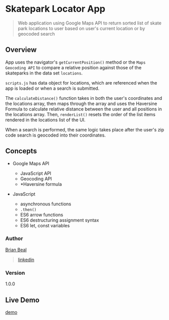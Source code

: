 # Skatepark Locator App

> Web application using Google Maps API to return sorted list of skate park locations to user based on user's current location or by geocoded search

## Overview

App uses the navigator's <code>getCurrentPosition()</code> method or the <code>Maps Geocoding API</code> to compare a relative position against those of the skateparks in the data set <code>locations</code>.

<code>scripts.js</code> has data object for locations, which are referenced when the app is loaded or when a search is submitted.

The <code>calculateDistance()</code> function takes in both the user's coordinates and the locations array, then maps through the array and uses the Haversine Formula to calculate relative distance between the user and all positions in the locations array. Then, <code>renderList()</code> resets the order of the list items rendered in the locations list of the UI.

When a search is performed, the same logic takes place after the user's zip code search is geocoded into their coordinates.

## Concepts

* Google Maps API
  * JavaScript API
  * Geocoding API
  * *Haversine formula

* JavaScript
  * asynchronous functions
  * <code>.then()</code>
  * ES6 arrow functions
  * ES6 destructuring assignment syntax
  * ES6 let, const variables
  

### Author

[Brian Beal](https://github.com/brianwbeal)

> [linkedin](https://www.linkedin.com/in/brianwbeal/)

### Version

1.0.0

## Live Demo

[demo](https://brianwbeal.github.io/skatepark-locator/)